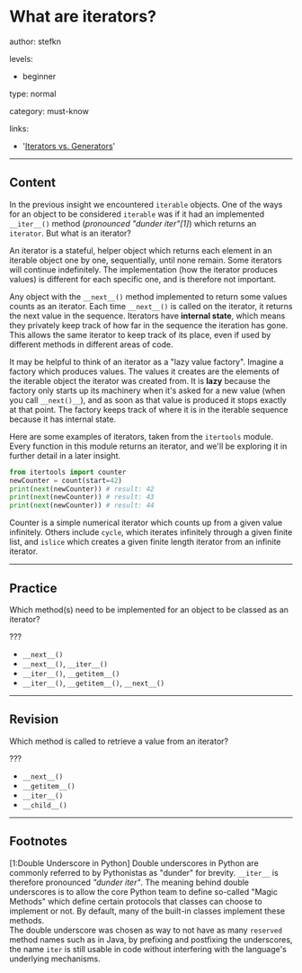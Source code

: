 # What are iterators?
author: stefkn

levels:

  - beginner

type: normal

category: must-know

links:

  - '[Iterators vs. Generators](http://nvie.com/posts/iterators-vs-generators/)'

---
## Content

In the previous insight we encountered `iterable` objects. One of the ways for an object to be considered `iterable` was if it had an implemented `__iter__()` method (*pronounced "dunder iter"[1]*) which returns an `iterator`. But what is an iterator?

An iterator is a stateful, helper object which returns each element in an iterable object one by one, sequentially, until none remain. Some iterators will continue indefinitely. The implementation (how the iterator produces values) is different for each specific one, and is therefore not important.

Any object with the `__next__()` method implemented to return some values counts as an iterator. Each time `__next__()` is called on the iterator, it returns the next value in the sequence. Iterators have **internal state**, which means they privately keep track of how far in the sequence the iteration has gone. This allows the same iterator to keep track of its place, even if used by different methods in different areas of code.

It may be helpful to think of an iterator as a "lazy value factory". Imagine a factory which produces values. The values it creates are the elements of the iterable object the iterator was created from. It is **lazy** because the factory only starts up its machinery when it's asked for a new value (when you call `__next()__`), and as soon as that value is produced it stops exactly at that point. The factory keeps track of where it is in the iterable sequence because it has internal state.

Here are some examples of iterators, taken from the `itertools` module. Every function in this module returns an iterator, and we'll be exploring it in further detail in a later insight.

```python
from itertools import counter
newCounter = count(start=42)
print(next(newCounter)) # result: 42
print(next(newCounter)) # result: 43
print(next(newCounter)) # result: 44
```

Counter is a simple numerical iterator which counts up from a given value infinitely. Others include `cycle`, which iterates infinitely through a given finite list, and `islice` which creates a given finite length iterator from an infinite iterator.

---
## Practice

Which method(s) need to be implemented for an object to be classed as an iterator?

???

* `__next__()`
* `__next__()`, `__iter__()`
* `__iter__()`, `__getitem__()`
* `__iter__()`, `__getitem__()`, `__next__()`

---
## Revision

Which method is called to retrieve a value from an iterator?

???

* `__next__()`
* `__getitem__()`
* `__iter__()`
* `__child__()`

---
## Footnotes

[1:Double Underscore in Python]
Double underscores in Python are commonly referred to by Pythonistas as "dunder" for brevity. `__iter__` is therefore pronounced *"dunder iter"*.
The meaning behind double underscores is to allow the core Python team to define so-called "Magic Methods" which define certain protocols that classes can choose to implement or not. By default, many of the built-in classes implement these methods.  
The double underscore was chosen as way to not have as many `reserved` method names such as in Java, by prefixing and postfixing the underscores, the name `iter` is still usable in code without interfering with the language's underlying mechanisms.
